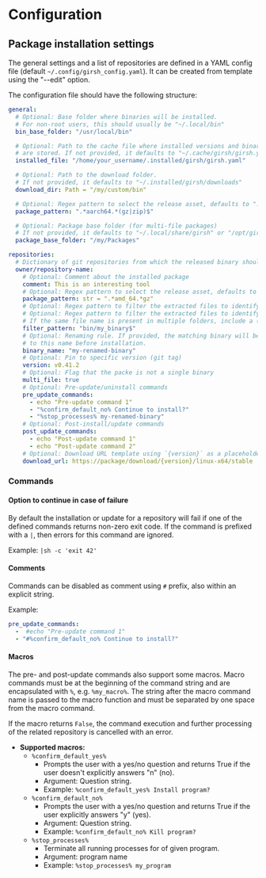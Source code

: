 # Configuration

## Package installation settings

The general settings and a list of repositories are defined in a YAML config file (default `~/.config/girsh_config.yaml`).
It can be created from template using the "--edit" option.

The configuration file should have the following structure:

```yaml title="girsh_config.yaml"
general:
  # Optional: Base folder where binaries will be installed.
  # For non-root users, this should usually be "~/.local/bin"
  bin_base_folder: "/usr/local/bin"

  # Optional: Path to the cache file where installed versions and binary names
  # are stored. If not provided, it defaults to "~/.cache/girsh/girsh.yaml"
  installed_file: "/home/your_username/.installed/girsh/girsh.yaml"

  # Optional: Path to the download folder.
  # If not provided, it defaults to "~/.installed/girsh/downloads"
  download_dir: Path = "/my/custom/bin"

  # Optional: Regex pattern to select the release asset, defaults to ".*x86_64.*(gz|zip)$"
  package_pattern: ".*aarch64.*(gz|zip)$"

  # Optional: Package base folder (for multi-file packages)
  # If not provided, it defaults to "~/.local/share/girsh" or "/opt/girsh"
  package_base_folder: "/my/Packages"

repositories:
  # Dictionary of git repositories from which the released binary should be installed
  owner/repository-name:
    # Optional: Comment about the installed package
    comment: This is an interesting tool
    # Optional: Regex pattern to select the release asset, defaults to ".*(gz|zip)"
    package_pattern: str = ".*amd_64.*gz"
    # Optional: Regex pattern to filter the extracted files to identify the binary.
    # Optional: Regex pattern to filter the extracted files to identify the binary.
    # If the same file name is present in multiple folders, include a (sub-)path.
    filter_pattern: "bin/my_binary$"
    # Optional: Renaming rule. If provided, the matching binary will be renamed
    # to this name before installation.
    binary_name: "my-renamed-binary"
    # Optional: Pin to specific version (git tag)
    version: v0.41.2
    # Optional: Flag that the packe is not a single binary
    multi_file: true
    # Optional: Pre-update/uninstall commands
    pre_update_commands:
      - echo "Pre-update command 1"
      - "%confirm_default_no% Continue to install?"
      - "%stop_processes% my-renamed-binary"
    # Optional: Post-install/update commands
    post_update_commands:
      - echo "Post-update command 1"
      - echo "Post-update command 2"
    # Optional: Download URL template using `{version}` as a placeholder for the release tag
    download_url: https://package/download/{version}/linux-x64/stable
```

### Commands

#### Option to continue in case of failure

By default the installation or update for a repository will fail if one of the defined commands returns non-zero exit code.
If the command is prefixed with a `|`, then errors for this command are ignored.

Example: `|sh -c 'exit 42'`

#### Comments

Commands can be disabled as comment using `#` prefix, also within an explicit string.

Example:

```yaml
pre_update_commands:
  -  #echo "Pre-update command 1"
  - "#%confirm_default_no% Continue to install?"
```

#### Macros

The pre- and post-update commands also support some macros.
Macro commands must be at the beginning of the command string and are encapsulated with `%`, e.g. `%my_macro%`.
The string after the macro command name is passed to the macro function and must be separated by one space from the macro command.

If the macro returns `False`, the command execution and further processing of the related repository is cancelled with an error.

- **Supported macros:**
  - `%confirm_default_yes%`
    - Prompts the user with a yes/no question and returns True if the user doesn't explicitly answers "n" (no).
    - Argument: Question string.
    - Example: `%confirm_default_yes% Install program?`
  - `%confirm_default_no%`
    - Prompts the user with a yes/no question and returns True if the user explicitly answers "y" (yes).
    - Argument: Question string.
    - Example: `%confirm_default_no% Kill program?`
  - `%stop_processes%`
    - Terminate all running processes for of given program.
    - Argument: program name
    - Example: `%stop_processes% my_program`
